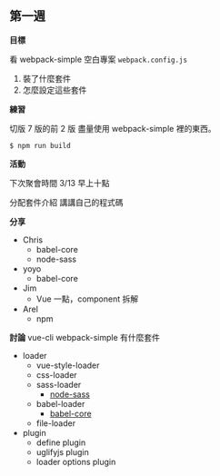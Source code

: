 ## 第一週

**目標**

看 webpack-simple 空白專案 `webpack.config.js`

1. 裝了什麼套件
2. 怎麼設定這些套件

**練習**

切版 7 版的前 2 版
盡量使用 webpack-simple 裡的東西。

```
$ npm run build
```

**活動**

下次聚會時間 3/13 早上十點

分配套件介紹
講講自己的程式碼


**分享**
-   Chris
    -   babel-core
    -   node-sass
-   yoyo
    -   babel-core
-   Jim
    -   Vue 一點，component 拆解
-   Arel
    -   npm

**討論**
vue-cli webpack-simple 有什麼套件

- loader
    - vue-style-loader
    - css-loader
    - sass-loader
        - [node-sass](https://github.com/sass/node-sass)
    - babel-loader
        - [babel-core](https://ithelp.ithome.com.tw/articles/10185730?sc=rss.qu)
    - file-loader
- plugin
    - define plugin
    - uglifyjs plugin
    - loader options plugin
